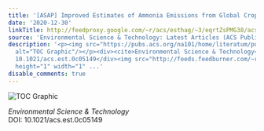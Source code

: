 ```yaml
---
title: '[ASAP] Improved Estimates of Ammonia Emissions from Global Croplands'
date: '2020-12-30'
linkTitle: http://feedproxy.google.com/~r/acs/esthag/~3/eqrtZsPMG38/acs.est.0c05149
source: 'Environmental Science & Technology: Latest Articles (ACS Publications)'
description: '<p><img src="https://pubs.acs.org/na101/home/literatum/publisher/achs/journals/content/esthag/0/esthag.ahead-of-print/acs.est.0c05149/20201230/images/medium/es0c05149_0007.gif"
  alt="TOC Graphic"/></p><div><cite>Environmental Science & Technology</cite></div><div>DOI:
  10.1021/acs.est.0c05149</div><img src="http://feeds.feedburner.com/~r/acs/esthag/~4/eqrtZsPMG38"
  height="1" width="1" ...'
disable_comments: true
---
```

<p><img src="https://pubs.acs.org/na101/home/literatum/publisher/achs/journals/content/esthag/0/esthag.ahead-of-print/acs.est.0c05149/20201230/images/medium/es0c05149_0007.gif" alt="TOC Graphic"/></p><div><cite>Environmental Science & Technology</cite></div><div>DOI: 10.1021/acs.est.0c05149</div><img src="http://feeds.feedburner.com/~r/acs/esthag/~4/eqrtZsPMG38" height="1" width="1" ...